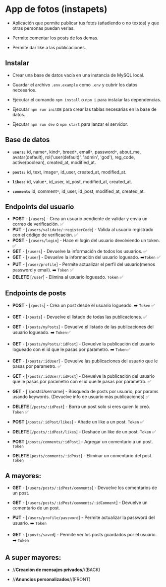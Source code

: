 # App de fotos (instapets)

- Aplicación que permite publicar tus fotos (añadiendo o no textos) y que otras personas puedan verlas.

- Permite comentar los posts de los demas.

- Permite dar like a las publicaciones.

## Instalar

- Crear una base de datos vacía en una instancia de MySQL local.

- Guardar el archivo `.env.example` como `.env` y cubrir los datos necesarios.

- Ejecutar el comando `npm install` o `npm i` para instalar las dependencias.

- Ejecutar `npm run initDB` para crear las tablas necesarias en la base de datos.

- Ejecutar `npm run dev` o `npm start` para lanzar el servidor.

## Base de datos

- **`users:`** id, name`*`, kind`*`, breed`*`, email`*`, password`*`, about_me, avatar(default), rol('user(default)', 'admin', 'god'), reg_code, active(boolean), created_at,
  modified_at.

- **`posts:`** id, text, image`*`, id_user, created_at, modified_at.

- **`likes:`** id, value`*`, id_user, id_post, modified_at, created_at.

- **`comments`** id, comment`*`, id_user, id_post, modified_at, created_at.

## Endpoints del usuario

- **POST** - [`/users`] - Crea un usuario pendiente de validar y envia un correo de verificación. ✅
- **PUT** - [`/users/validate/:registerCode`] - Valida al usuario registrado con el código de verificación. ✅
- **POST** - [`/users/login`] - Hace el login del usuario devolviendo un token. ✅
- **GET** - [`/users`] - Devuelve la información de todos los usuarios. ✅
- **GET** - [`/user`] - Devuelve la información del usuario logueado. ➡️`Token` ✅
- **PUT** - [`/user/profile`] - Permite actualizar el perfil del usuario(menos password y email). ➡️ `Token` ✅
- **DELETE** [`/user`] - Elimina al usuario logueado. `Token` ✅

## Endpoints de posts

- **POST** - [`/posts`] - Crea un post desde el usuario logueado. ➡️ `Token` ✅
- **GET** - [`/posts`] - Devuelve el listado de todas las publicaciones. ✅
- **GET** - [`/posts/myPosts`] - Devuelve el listado de las publicaciones del usuario logueado. ➡️ `Token`✅
- **GET** - [`/posts/myPosts/:idPost`] - Devuelve la publicación del usuario logueado con el id que le pasas por parametro. ➡️ `Token`✅
- **GET** - [`/posts/:idUser`] - Devuelve las publicaciones del usuario que le pasas por parametro. ✅
- **GET** - [`/posts/:idUser/:idPost`] - Devuelve la publicación del usuario que le pasas por parametro con el id que le pasas por parametro. ✅
- **GET** - [`/postsUsername] - Búsqueda de posts por usuario, por params usando keywords. (Devuelve info de usuario más publicaciones) ✅
- **DELETE** [`/posts/:idPost`] - Borra un post solo si eres quien lo creó. `Token` ✅

- **POST** [`/posts/:idPost/likes`] - Añade un like a un post. `Token` ✅
- **DELETE** [`/posts/:idPost/likes`] - Deshace un like de un post. `Token` ✅

- **POST** [`/posts/comments/:idPost`] - Agregar un comentario a un post. `Token`
- **DELETE** [`posts/comments/:idPost`] - Eliminar un comentario del post. `Token`

## A mayores:

- **GET** - [`/users/posts/:idPost/comments`] - Devuelve los comentarios de un post.
- **GET** - [`/users/posts/:idPost/comments/:idComment`] - Devuelve un comentario de un post.
- **PUT** - [`/users/profile/password`] - Permite actualizar la password del usuario. ➡️ `Token`

- **GET** - [`/posts/saved`] - Permite ver los posts guardados por el usuario. ➡️ `Token`

## A super mayores:

- //**Creación de mensajes privados**//(BACK)

- //**Anuncios personalizados**//(FRONT)
